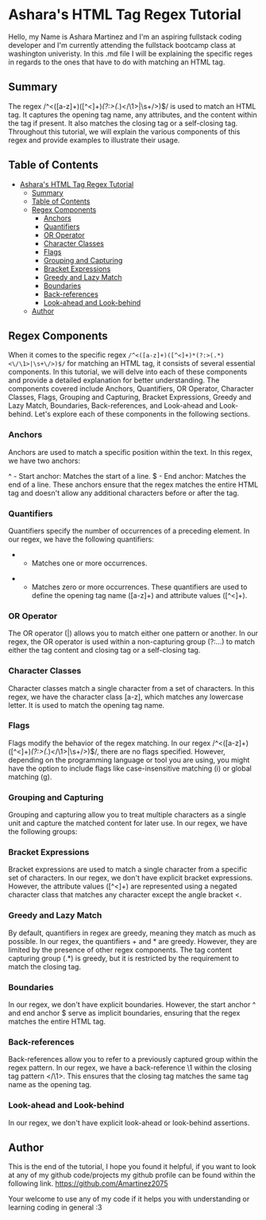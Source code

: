 # Ashara's HTML Tag Regex Tutorial

Hello, my Name is Ashara Martinez and I'm an aspiring fullstack coding developer and I'm currently attending the fullstack bootcamp class at washington univeristy. In this .md file I will be explaining the specific reges in regards to the ones that have to do with matching an HTML tag.

## Summary

The regex /^<([a-z]+)([^<]+)*(?:>(.*)<\/\1>|\s+\/>)$/ is used to match an HTML tag. It captures the opening tag name, any attributes, and the content within the tag if present. It also matches the closing tag or a self-closing tag. Throughout this tutorial, we will explain the various components of this regex and provide examples to illustrate their usage.

## Table of Contents

- [Ashara's HTML Tag Regex Tutorial](#asharas-html-tag-regex-tutorial)
  - [Summary](#summary)
  - [Table of Contents](#table-of-contents)
  - [Regex Components](#regex-components)
    - [Anchors](#anchors)
    - [Quantifiers](#quantifiers)
    - [OR Operator](#or-operator)
    - [Character Classes](#character-classes)
    - [Flags](#flags)
    - [Grouping and Capturing](#grouping-and-capturing)
    - [Bracket Expressions](#bracket-expressions)
    - [Greedy and Lazy Match](#greedy-and-lazy-match)
    - [Boundaries](#boundaries)
    - [Back-references](#back-references)
    - [Look-ahead and Look-behind](#look-ahead-and-look-behind)
  - [Author](#author)

## Regex Components

When it comes to the specific regex `/^<([a-z]+)([^<]+)*(?:>(.*)<\/\1>|\s+\/>)$/` for matching an HTML tag, it consists of several essential components. In this tutorial, we will delve into each of these components and provide a detailed explanation for better understanding. The components covered include Anchors, Quantifiers, OR Operator, Character Classes, Flags, Grouping and Capturing, Bracket Expressions, Greedy and Lazy Match, Boundaries, Back-references, and Look-ahead and Look-behind. Let's explore each of these components in the following sections.

### Anchors

Anchors are used to match a specific position within the text. In this regex, we have two anchors:

^ - Start anchor: Matches the start of a line.
$ - End anchor: Matches the end of a line.
These anchors ensure that the regex matches the entire HTML tag and doesn't allow any additional characters before or after the tag.

### Quantifiers

Quantifiers specify the number of occurrences of a preceding element. In our regex, we have the following quantifiers:

+ - Matches one or more occurrences.
* - Matches zero or more occurrences.
These quantifiers are used to define the opening tag name ([a-z]+) and attribute values ([^<]+).

### OR Operator

The OR operator (|) allows you to match either one pattern or another. In our regex, the OR operator is used within a non-capturing group (?:...) to match either the tag content and closing tag or a self-closing tag.


### Character Classes

Character classes match a single character from a set of characters. In this regex, we have the character class [a-z], which matches any lowercase letter. It is used to match the opening tag name.

### Flags

Flags modify the behavior of the regex matching. In our regex /^<([a-z]+)([^<]+)*(?:>(.*)<\/\1>|\s+\/>)$/, there are no flags specified. However, depending on the programming language or tool you are using, you might have the option to include flags like case-insensitive matching (i) or global matching (g).

### Grouping and Capturing

Grouping and capturing allow you to treat multiple characters as a single unit and capture the matched content for later use. In our regex, we have the following groups:

### Bracket Expressions

Bracket expressions are used to match a single character from a specific set of characters. In our regex, we don't have explicit bracket expressions. However, the attribute values ([^<]+) are represented using a negated character class that matches any character except the angle bracket <.

### Greedy and Lazy Match

By default, quantifiers in regex are greedy, meaning they match as much as possible. In our regex, the quantifiers + and * are greedy. However, they are limited by the presence of other regex components. The tag content capturing group (.*) is greedy, but it is restricted by the requirement to match the closing tag.

### Boundaries

In our regex, we don't have explicit boundaries. However, the start anchor ^ and end anchor $ serve as implicit boundaries, ensuring that the regex matches the entire HTML tag.

### Back-references

Back-references allow you to refer to a previously captured group within the regex pattern. In our regex, we have a back-reference \1 within the closing tag pattern <\/\1>. This ensures that the closing tag matches the same tag name as the opening tag.

### Look-ahead and Look-behind

In our regex, we don't have explicit look-ahead or look-behind assertions.

## Author

This is the end of the tutorial, I hope you found it helpful, if you want to look at any of my github code/projects my github profile can be found within the following link.
https://github.com/Amartinez2075

Your welcome to use any of my code if it helps you with understanding or learning coding in general :3
